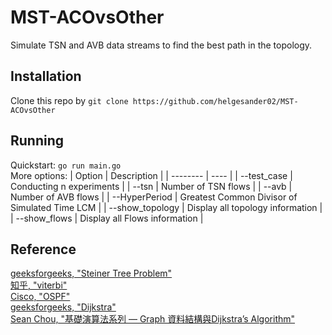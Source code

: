 # MST-ACOvsOther
Simulate TSN and AVB data streams to find the best path in the topology.

## Installation
Clone this repo by `git clone https://github.com/helgesander02/MST-ACOvsOther`<br />

## Running
Quickstart: `go run main.go`<br />
More options:
| Option | Description |
| -------- | ---- | 
| --test_case | Conducting n experiments |
| --tsn | Number of TSN flows |
| --avb | Number of AVB flows |
| --HyperPeriod | Greatest Common Divisor of Simulated Time LCM |
| --show_topology | Display all topology information |
| --show_flows | Display all Flows information |


## Reference
[geeksforgeeks, "Steiner Tree Problem"](https://www.geeksforgeeks.org/steiner-tree/)<br />
[知乎, "viterbi"](https://www.zhihu.com/question/20136144)<br />
[Cisco, "OSPF"](https://www.cisco.com/c/zh_tw/support/docs/ip/open-shortest-path-first-ospf/7039-1.html)<br />
[geeksforgeeks, "Dijkstra"](https://www.geeksforgeeks.org/dijkstras-shortest-path-algorithm-greedy-algo-7/)<br />
[Sean Chou, "基礎演算法系列 — Graph 資料結構與Dijkstra’s Algorithm"](https://medium.com/%E6%8A%80%E8%A1%93%E7%AD%86%E8%A8%98/%E5%9F%BA%E7%A4%8E%E6%BC%94%E7%AE%97%E6%B3%95%E7%B3%BB%E5%88%97-graph-%E8%B3%87%E6%96%99%E7%B5%90%E6%A7%8B%E8%88%87dijkstras-algorithm-6134f62c1fc2)<br />

